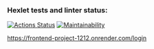 ### Hexlet tests and linter status:
[![Actions Status](https://github.com/svyatoslavxq/frontend-project-12/workflows/hexlet-check/badge.svg)](https://github.com/svyatoslavxq/frontend-project-12/actions)
[![Maintainability](https://api.codeclimate.com/v1/badges/6e952e2822be970ebd1e/maintainability)](https://codeclimate.com/github/svyatoslavxq/frontend-project-12/maintainability)

https://frontend-project-1212.onrender.com/login